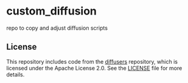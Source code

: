 # custom_diffusion
repo to copy and adjust diffusion scripts 



## License
This repository includes code from the [diffusers](https://github.com/huggingface/diffusers) repository, which is licensed under the Apache License 2.0. See the [LICENSE](./LICENSE) file for more details.
